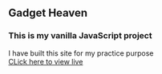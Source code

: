 ## Gadget Heaven
### This is my vanilla JavaScript project
I have built this site for my practice purpose <br>
<a href="https://nh-nahid.github.io/e-commerce/">CLick here to view live </a>
